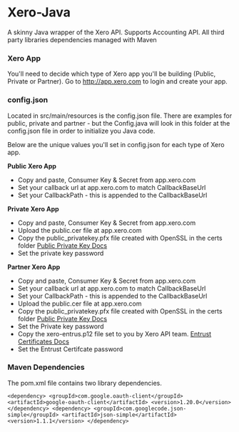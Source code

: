 # Xero-Java
A skinny Java wrapper of the Xero API. Supports Accounting API. All third party libraries dependencies managed with Maven

### Xero App
You'll need to decide which type of Xero app you'll be building (Public, Private or Partner). Go to http://app.xero.com to login and create your app.

### config.json 
Located in src/main/resources is the config.json file.  There are examples for public, private and partner - but the Config.java will look in this folder at the config.json file in order to initialize you Java code. 

Below are the unique values you'll set in config.json for each type of Xero app. 

**Public Xero App**

* Copy and paste, Consumer Key & Secret from app.xero.com
* Set your callback url at app.xero.com to match CallbackBaseUrl
* Set your CallbackPath - this is appended to the CallbackBaseUrl


**Private Xero App**

* Copy and paste, Consumer Key & Secret from app.xero.com
* Upload the public.cer file at app.xero.com
* Copy the public_privatekey.pfx file created with OpenSSL in the certs folder
[Public Private Key Docs](https://developer.xero.com/documentation/advanced-docs/public-private-keypair/)
* Set the private key password


**Partner Xero App**

* Copy and paste, Consumer Key & Secret from app.xero.com
* Set your callback url at app.xero.com to match CallbackBaseUrl
* Set your CallbackPath - this is appended to the CallbackBaseUrl
* Upload the public.cer file at app.xero.com
* Copy the public_privatekey.pfx file created with OpenSSL in the certs folder
[Public Private Key Docs](https://developer.xero.com/documentation/advanced-docs/public-private-keypair/)
* Set the Private key password
* Copy the xero-entrus.p12 file set to you by Xero API team.
[Entrust Certificates Docs](https://developer.xero.com/documentation/getting-started/partner-applications/#certificates)
* Set the Entrust Certifcate password

### Maven Dependencies 

The pom.xml file contains two library dependencies.

``
<dependency>
	<groupId>com.google.oauth-client</groupId>
	<artifactId>google-oauth-client</artifactId>
	<version>1.20.0</version>
</dependency>
<dependency>
	<groupId>com.googlecode.json-simple</groupId>
	<artifactId>json-simple</artifactId>
	<version>1.1.1</version>
</dependency>
``
